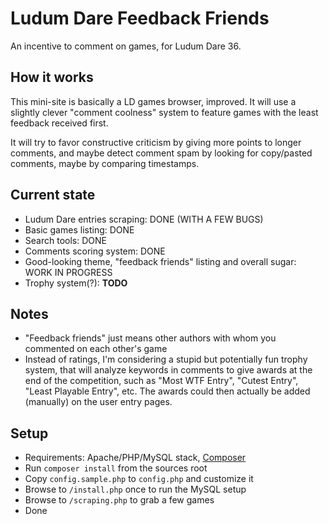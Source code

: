 # Ludum Dare Feedback Friends

An incentive to comment on games, for Ludum Dare 36.

## How it works

This mini-site is basically a LD games browser, improved. It will use a slightly clever "comment coolness" system to feature games with the least feedback received first.

It will try to favor constructive criticism by giving more points to longer comments, and maybe detect comment spam by looking for copy/pasted comments, maybe by comparing timestamps.

## Current state

* Ludum Dare entries scraping: DONE (WITH A FEW BUGS)
* Basic games listing: DONE
* Search tools: DONE
* Comments scoring system: DONE
* Good-looking theme, "feedback friends" listing and overall sugar: WORK IN PROGRESS
* Trophy system(?): **TODO**

## Notes

* "Feedback friends" just means other authors with whom you commented on each other's game
* Instead of ratings, I'm considering a stupid but potentially fun trophy system, that will analyze keywords in comments to give awards at the end of the competition, such as "Most WTF Entry", "Cutest Entry", "Least Playable Entry", etc. The awards could then actually be added (manually) on the user entry pages.

## Setup

* Requirements: Apache/PHP/MySQL stack, [Composer](https://getcomposer.org/)
* Run `composer install` from the sources root
* Copy `config.sample.php` to `config.php` and customize it
* Browse to `/install.php` once to run the MySQL setup
* Browse to `/scraping.php` to grab a few games
* Done
